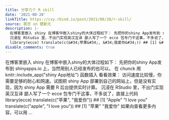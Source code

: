 ```yaml
---
title: 分享几个 R skill
date: '2021-08-28'
linkTitle: https://cxy.rbind.io/post/2021/08/28/r-skill/
source: 首页 on 楚新元
description: |-
  在博客里嵌入 shiny 在博客中嵌入shiny的大体过程如下： 先把你的shiny App发布到 shinyapps.io 上，当然用别人已经发布的也可以。 在 chunck 用 knitr::include_app(&quot;shiny App地址&quot;) 函数插入 看看效果： 访问速度比较慢，你需要足够的耐心和网速。试图把 shiny App 部署到自己的网站上，但是没有实现，因为 shiny App 需要 R 后台提供实时计算。
  沉浸在 RStudio 里，不出门实现英汉互译 鄙人写了一个 ecce 包专门干这事，不多说了，直接上代码
  library(ecce) translate(c(&#34;苹果&#34;, &#34;我爱你&#34;)) ## [1] &#34;Apple&#34; &#34;I love you&#34; translate(c(&#34;apple&#34;, &#34;I love you&#34;)) ## [1] &#34;苹果&#34; &#34;我爱你&#34; 如果向查看更多内容，可以用 ...
disable_comments: true
---
```

在博客里嵌入 shiny 在博客中嵌入shiny的大体过程如下： 先把你的shiny App发布到 shinyapps.io 上，当然用别人已经发布的也可以。 在 chunck 用 knitr::include_app(&quot;shiny App地址&quot;) 函数插入 看看效果： 访问速度比较慢，你需要足够的耐心和网速。试图把 shiny App 部署到自己的网站上，但是没有实现，因为 shiny App 需要 R 后台提供实时计算。
沉浸在 RStudio 里，不出门实现英汉互译 鄙人写了一个 ecce 包专门干这事，不多说了，直接上代码
library(ecce) translate(c(&#34;苹果&#34;, &#34;我爱你&#34;)) ## [1] &#34;Apple&#34; &#34;I love you&#34; translate(c(&#34;apple&#34;, &#34;I love you&#34;)) ## [1] &#34;苹果&#34; &#34;我爱你&#34; 如果向查看更多内容，可以用 ...